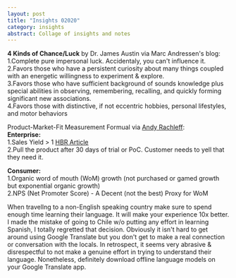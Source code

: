 ```yaml
---
layout: post
title: "Insights 02020" 
category: insights
abstract: Collage of insights and notes
---
```


**4 Kinds of Chance/Luck** by Dr. James Austin via Marc Andressen's blog:
1.Complete pure impersonal luck. Accidentaly, you can't influence it.  
2.Favors those who have a persistent curiosity about many things coupled with an energetic willingness to experiment & explore.  
3.Favors those who have sufficient background of sounds knowledge plus special abilities in observing, remembering, recalling, and quickly forming significant new associations.  
4.Favors those with distinctive, if not eccentric hobbies, personal lifestyles, and motor behaviors  


Product-Market-Fit Measurement Formual via [Andy Rachleff](https://twitter.com/arachleff):  
**Enterprise:**  
1.Sales Yield > 1 [HBR Article](https://hbr.org/2006/07/the-sales-learning-curve)  
2.Pull the product after 30 days of trial or PoC. Customer needs to yell that they need it.  

**Consumer:**  
1.Organic word of mouth (WoM) growth (not purchased or gamed growth but exponential organic growth)  
2.NPS (Net Promoter Score) - A Decent (not the best) Proxy for WoM  


When travellng to a non-English speaking country make sure to spend enough time learning their language. It will make your experience 10x better. I made the mistake of going to Chile w/o putting any effort in learning Spanish, I totally regretted that decision. Obviously it isn't hard to get around using Google Translate but you don't get to make a real connection or conversation with the locals. In retrospect, it seems very abrasive & disrespectful to not make a genuine effort in trying to understand their language. Nonetheless, definitely download offline language models on your Google Translate app.